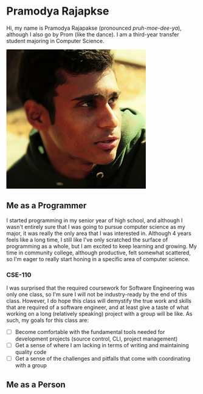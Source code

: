 # Pramodya Rajapkse
Hi, my name is Pramodya Rajapakse (pronounced *pruh-moe-dee-ya*), although I also go by Prom (like the dance). I am a third-year transfer student majoring in Computer Science. 

![Old picture of me](sd.jpg)

## Me as a Programmer
I started programming in my senior year of high school, and although I wasn't entirely sure that I was going to pursue computer science as my major, it was really the only area that I was interested in. Although 4 years feels like a long time, I still like I've only scratched the surface of programming as a whole, but I am excited to keep learning and growing. My time in community college, although productive, felt somewhat scattered, so I'm eager to really start honing in a specific area of computer science.

### CSE-110
I was surprised that the required coursework for Software Engineering was only one class, so I'm sure I will not be industry-ready by the end of this class. However, I do hope this class will demystify the true work and skills that are required of a software engineer, and at least give a taste of what working on a long (relatively speaking) project with a group will be like. As such, my goals for this class are:
- [ ] Become comfortable with the fundamental tools needed for development projects (source control, CLI, project management)
- [ ] Get a sense of where I am lacking in terms of writing and maintaining quality code
- [ ] Get a sense of the challenges and pitfalls that come with coordinating with a group

## Me as a Person

